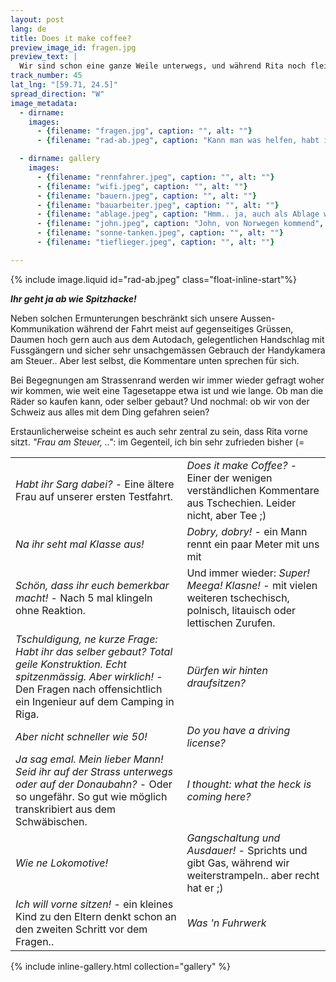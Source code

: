 ```yaml
---
layout: post
lang: de
title: Does it make coffee?
preview_image_id: fragen.jpg
preview_text: |
  Wir sind schon eine ganze Weile unterwegs, und während Rita noch fleissig erstaunte Blicke fängt verstehen wir die Zurufe seit längerem kaum mehr... es ist an der Zeit, eine Auswahl der Kommentare zu veröffentlichen, die wir zu unserer Reise zu hören bekommen.
track_number: 45
lat_lng: "[59.71, 24.5]"
spread_direction: "W"
image_metadata:
  - dirname:
    images:
      - {filename: "fragen.jpg", caption: "", alt: ""}
      - {filename: "rad-ab.jpeg", caption: "Kann man was helfen, habt ihr ne Panne?", alt: ""}

  - dirname: gallery
    images:
      - {filename: "rennfahrer.jpeg", caption: "", alt: ""}
      - {filename: "wifi.jpeg", caption: "", alt: ""}
      - {filename: "bauern.jpeg", caption: "", alt: ""}
      - {filename: "bauarbeiter.jpeg", caption: "", alt: ""}
      - {filename: "ablage.jpeg", caption: "Hmm.. ja, auch als Ablage wird unser Anhänger ungefragt genutzt", alt: ""}
      - {filename: "john.jpeg", caption: "John, von Norwegen kommend", alt: ""}
      - {filename: "sonne-tanken.jpeg", caption: "", alt: ""}
      - {filename: "tieflieger.jpeg", caption: "", alt: ""}

---
```


{% include image.liquid id="rad-ab.jpeg" class="float-inline-start"%}

__*Ihr geht ja ab wie Spitzhacke!*__

Neben solchen Ermunterungen beschränkt sich unsere Aussen-Kommunikation während der Fahrt meist auf gegenseitiges Grüssen, Daumen hoch gern auch aus dem Autodach, gelegentlichen Handschlag mit Fussgängern und sicher sehr unsachgemässen Gebrauch der Handykamera am Steuer.. Aber lest selbst, die Kommentare unten sprechen für sich.

Bei Begegnungen am Strassenrand werden wir immer wieder gefragt woher wir kommen, wie weit eine Tagesetappe etwa ist und wie lange. Ob man die Räder so kaufen kann, oder selber gebaut? Und nochmal: ob wir von der Schweiz aus alles mit dem Ding gefahren seien?

Erstaunlicherweise scheint es auch sehr zentral zu sein, dass Rita vorne sitzt.
*"Frau am Steuer, .."*: im Gegenteil, ich bin sehr zufrieden bisher (=

<div class="float-clear"></div>

<table class="hidden-borders">
 <tr>
    <td><i>Habt ihr Sarg dabei?</i>  -  Eine ältere Frau auf unserer ersten Testfahrt.</td>
    <td><i>Does it make Coffee?</i> - Einer der wenigen verständlichen Kommentare aus Tschechien. Leider nicht, aber Tee ;)</td>
 </tr>
 <tr>
    <td><i>Na ihr seht mal Klasse aus!</i></td>
    <td><i>Dobry, dobry!</i> - ein Mann rennt ein paar Meter mit uns mit</td>
 </tr>
 <tr>
    <td><i>Schön, dass ihr euch bemerkbar macht!</i> - Nach 5 mal klingeln ohne Reaktion.</td>
    <td>Und immer wieder: <i>Super! Meega! Klasne!</i> - mit vielen weiteren tschechisch, polnisch, litauisch oder lettischen Zurufen.</td>
 </tr>
 <tr>
    <td><i>Tschuldigung, ne kurze Frage: Habt ihr das selber gebaut? Total geile Konstruktion. Echt spitzenmässig. Aber wirklich!</i> - Den Fragen nach offensichtlich ein Ingenieur auf dem Camping in Riga.</td>
    <td><i>Dürfen wir hinten draufsitzen?</i></td>
 </tr>
 <tr>
    <td><i>Aber nicht schneller wie 50!</i></td>
    <td><i>Do you have a driving license?</i></td>
 </tr>
 <tr>
    <td><i>Ja sag emal. Mein lieber Mann! Seid ihr auf der Strass unterwegs oder auf der Donaubahn?</i> - Oder so ungefähr. So gut wie möglich transkribiert aus dem Schwäbischen.</td>
    <td><i>I thought: what the heck is coming here?</i></td>
 </tr>
 <tr>
    <td><i>Wie ne Lokomotive!</i></td>
    <td><i>Gangschaltung und Ausdauer!</i> - Sprichts und gibt Gas, während wir weiterstrampeln.. aber recht hat er ;)</td>
 </tr>
 <tr>
    <td><i>Ich will vorne sitzen!</i> - ein kleines Kind zu den Eltern denkt schon an den zweiten Schritt vor dem Fragen..</td>
    <td><i>Was 'n Fuhrwerk</i></td>
 </tr>
</table>

{% include inline-gallery.html collection="gallery" %}
